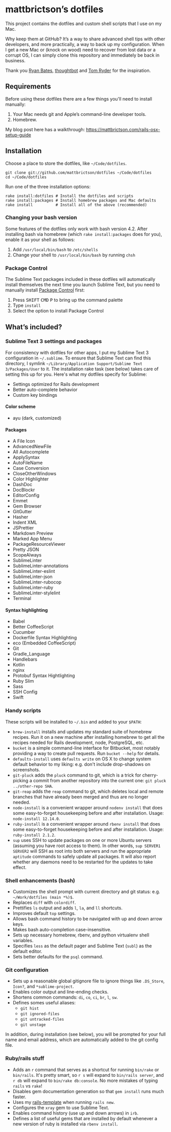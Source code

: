 # mattbrictson’s dotfiles

This project contains the dotfiles and custom shell scripts that I use on my Mac.

Why keep them at GitHub? It’s a way to share advanced shell tips with other developers, and more practically, a way to back up my configuration. When I get a new Mac or (knock on wood) need to recover from lost data or a corrupt OS, I can simply clone this repository and immediately be back in business.

Thank you [Ryan Bates](https://github.com/ryanb/dotfiles), [thoughtbot](http://github.com/thoughtbot/dotfiles) and [Tom Ryder](https://github.com/tejr/dotfiles) for the inspiration.

## Requirements

Before using these dotfiles there are a few things you'll need to install manually:

1. Your Mac needs git and Apple’s command-line developer tools.
2. Homebrew.

My blog post here has a walkthrough: https://mattbrictson.com/rails-osx-setup-guide

## Installation

Choose a place to store the dotfiles, like `~/Code/dotfiles`.

```
git clone git://github.com/mattbrictson/dotfiles ~/Code/dotfiles
cd ~/Code/dotfiles
```

Run one of the three installation options:

```
rake install:dotfiles # Install the dotfiles and scripts
rake install:packages # Install homebrew packages and Mac defaults
rake install          # Install all of the above (recommended)
```

### Changing your bash version

Some features of the dotfiles only work with bash version 4.2. After installing bash via homebrew (which `rake install:packages` does for you), enable it as your shell as follows:

1. Add `/usr/local/bin/bash` to `/etc/shells`
2. Change your shell to `/usr/local/bin/bash` by running `chsh`

### Package Control

The Sublime Text packages included in these dotfiles will automatically install themselves the next time you launch Sublime Text, but you need to manually install [Package Control](https://packagecontrol.io) first:

1. Press <kbd>SHIFT</kbd> <kbd>CMD</kbd> <kbd>P</kbd> to bring up the command palette
2. Type `install`
3. Select the option to install Package Control

## What’s included?

### Sublime Text 3 settings and packages

For consistency with dotfiles for other apps, I put my Sublime Text 3 configuration in `~/.sublime`. To ensure that Sublime Text can find this directory, I symlink `~/Library/Application Support/Sublime Text 3/Packages/User` to it. The installation rake task (see below) takes care of setting this up for you. Here's what my dotfiles specify for Sublime:

- Settings optimized for Rails development
- Better auto-complete behavior
- Custom key bindings

#### Color scheme

- ayu (dark, customized)

#### Packages

- A File Icon
- AdvancedNewFile
- All Autocomplete
- ApplySyntax
- AutoFileName
- Case Conversion
- CloseOtherWindows
- Color Highlighter
- DashDoc
- DocBlockr
- EditorConfig
- Emmet
- Gem Browser
- GitGutter
- Hasher
- Indent XML
- JSPrettier
- Markdown Preview
- Marked App Menu
- PackageResourceViewer
- Pretty JSON
- ScopeAlways
- SublimeLinter
- SublimeLinter-annotations
- SublimeLinter-eslint
- SublimeLinter-json
- SublimeLinter-rubocop
- SublimeLinter-ruby
- SublimeLinter-stylelint
- Terminal

#### Syntax highlighting

- Babel
- Better CoffeeScript
- Cucumber
- Dockerfile Syntax Highlighting
- eco (Embedded CoffeeScript)
- Git
- Gradle_Language
- Handlebars
- Kotlin
- nginx
- Protobuf Syntax Hightlighting
- Ruby Slim
- Sass
- SSH Config
- Swift

### Handy scripts

These scripts will be installed to `~/.bin` and added to your `$PATH`:

- `brew-install` installs and updates my standard suite of homebrew recipes. Run it on a new machine after installing homebrew to get all the recipes needed for Rails development, node, PostgreSQL, etc.
- `bucket` is a simple command-line interface for Bitbucket, most notably providing a way to create pull requests. Run `bucket --help` for details.
- `defaults-install` uses `defaults write` on OS X to change system default behavior to my liking: e.g. don't include drop-shadows on screenshots.
- `git-pluck` adds the `pluck` command to git, which is a trick for cherry-picking a commit from another repository into the current one: `git pluck ../other-repo SHA`.
- `git-reap` adds the `reap` command to git, which deletes local and remote branches that have already been merged and thus are no longer needed.
- `node-install` is a convenient wrapper around `nodenv install` that does some easy-to-forget housekeeping before and after installation. Usage: `node-install 12.14.0`.
- `ruby-install` is a convenient wrapper around `rbenv install` that does some easy-to-forget housekeeping before and after installation. Usage: `ruby-install 2.1.2`.
- `sup` uses SSH to update packages on one or more Ubuntu servers (assuming you have root access to them). In other words, `sup SERVER1 SERVER2` will SSH as root into both servers and run the appropriate `aptitude` commands to safely update all packages. It will also report whether any daemons need to be restarted for the updates to take effect.

### Shell enhancements (bash)

- Customizes the shell prompt with current directory and git status: e.g. `~/Work/dotfiles (main *%)$`.
- Replaces `diff` with `colordiff`.
- Prettifies `ls` output and adds `l`, `la`, and `ll` shortcuts.
- Improves default `top` settings.
- Allows bash command history to be navigated with up and down arrow keys.
- Makes bash auto-completion case-insensitive.
- Sets up necessary homebrew, rbenv, and python virtualenv shell variables.
- Specifies `less` as the default pager and Sublime Text (`subl`) as the default editor.
- Sets better defaults for the `psql` command.

### Git configuration

- Sets up a reasonable global gitignore file to ignore things like `.DS_Store`, `Icon?`, and `*sublime-project`.
- Enables color output and line-ending checks.
- Shortens common commands: `di`, `co`, `ci`, `br`, `l`, `sw`.
- Defines somes useful aliases:
  - `git hist`
  - `git ignored-files`
  - `git untracked-files`
  - `git unstage`

In addition, during installation (see below), you will be prompted for your full name and email address, which are automatically added to the git config file.

### Ruby/rails stuff

- Adds an `r` command that serves as a shortcut for running `bin/rake` or `bin/rails`. It's pretty smart, so `r s` will expand to `bin/rails server`, and `r db` will expand to `bin/rake db:console`. No more mistakes of typing `rails` vs `rake`!
- Disables gem documentation generation so that `gem install` runs much faster.
- Uses my [rails-template](https://github.com/mattbrictson/rails-template) when running `rails new`.
- Configures the `xray` gem to use Sublime Text.
- Enables command history (use up and down arrows) in `irb`.
- Defines a list of useful gems that are installed by default whenever a new version of ruby is installed via `rbenv install`.
